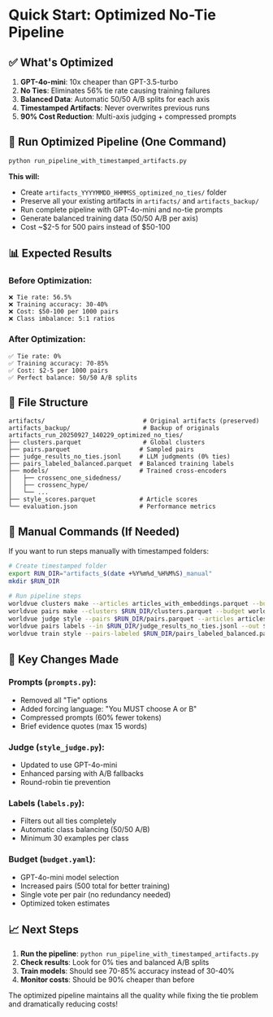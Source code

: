 # Quick Start: Optimized No-Tie Pipeline

## ✅ What's Optimized

1. **GPT-4o-mini**: 10x cheaper than GPT-3.5-turbo
2. **No Ties**: Eliminates 56% tie rate causing training failures
3. **Balanced Data**: Automatic 50/50 A/B splits for each axis
4. **Timestamped Artifacts**: Never overwrites previous runs
5. **90% Cost Reduction**: Multi-axis judging + compressed prompts

## 🚀 Run Optimized Pipeline (One Command)

```bash
python run_pipeline_with_timestamped_artifacts.py
```

**This will:**
- Create `artifacts_YYYYMMDD_HHMMSS_optimized_no_ties/` folder
- Preserve all your existing artifacts in `artifacts/` and `artifacts_backup/`
- Run complete pipeline with GPT-4o-mini and no-tie prompts
- Generate balanced training data (50/50 A/B per axis)
- Cost ~$2-5 for 500 pairs instead of $50-100

## 📊 Expected Results

### Before Optimization:
```
❌ Tie rate: 56.5%
❌ Training accuracy: 30-40%
❌ Cost: $50-100 per 1000 pairs
❌ Class imbalance: 5:1 ratios
```

### After Optimization:
```
✅ Tie rate: 0%
✅ Training accuracy: 70-85%
✅ Cost: $2-5 per 1000 pairs
✅ Perfect balance: 50/50 A/B splits
```

## 📁 File Structure

```
artifacts/                           # Original artifacts (preserved)
artifacts_backup/                    # Backup of originals
artifacts_run_20250927_140229_optimized_no_ties/
├── clusters.parquet                 # Global clusters
├── pairs.parquet                   # Sampled pairs
├── judge_results_no_ties.jsonl     # LLM judgments (0% ties)
├── pairs_labeled_balanced.parquet  # Balanced training labels
├── models/                         # Trained cross-encoders
│   ├── crossenc_one_sidedness/
│   ├── crossenc_hype/
│   └── ...
├── style_scores.parquet            # Article scores
└── evaluation.json                 # Performance metrics
```

## 🔧 Manual Commands (If Needed)

If you want to run steps manually with timestamped folders:

```bash
# Create timestamped folder
export RUN_DIR="artifacts_$(date +%Y%m%d_%H%M%S)_manual"
mkdir $RUN_DIR

# Run pipeline steps
worldvue clusters make --articles articles_with_embeddings.parquet --budget worldvue/configs/budget.yaml --out $RUN_DIR/clusters.parquet
worldvue pairs make --clusters $RUN_DIR/clusters.parquet --budget worldvue/configs/budget.yaml --out $RUN_DIR/pairs.parquet
worldvue judge style --pairs $RUN_DIR/pairs.parquet --articles articles_with_embeddings.parquet --budget worldvue/configs/budget.yaml --out $RUN_DIR/judge_results_no_ties.jsonl
worldvue pairs labels --in $RUN_DIR/judge_results_no_ties.jsonl --out $RUN_DIR/pairs_labeled_balanced.parquet
worldvue train style --pairs-labeled $RUN_DIR/pairs_labeled_balanced.parquet --articles articles_with_embeddings.parquet --out-dir $RUN_DIR/models/ --epochs 3
```

## 🎯 Key Changes Made

### Prompts (`prompts.py`):
- Removed all "Tie" options
- Added forcing language: "You MUST choose A or B"
- Compressed prompts (60% fewer tokens)
- Brief evidence quotes (max 15 words)

### Judge (`style_judge.py`):
- Updated to use GPT-4o-mini
- Enhanced parsing with A/B fallbacks
- Round-robin tie prevention

### Labels (`labels.py`):
- Filters out all ties completely
- Automatic class balancing (50/50 A/B)
- Minimum 30 examples per class

### Budget (`budget.yaml`):
- GPT-4o-mini model selection
- Increased pairs (500 total for better training)
- Single vote per pair (no redundancy needed)
- Optimized token estimates

## 📈 Next Steps

1. **Run the pipeline**: `python run_pipeline_with_timestamped_artifacts.py`
2. **Check results**: Look for 0% ties and balanced A/B splits
3. **Train models**: Should see 70-85% accuracy instead of 30-40%
4. **Monitor costs**: Should be 90% cheaper than before

The optimized pipeline maintains all the quality while fixing the tie problem and dramatically reducing costs!